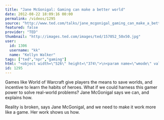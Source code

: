 ```yaml
---
title: "Jane McGonigal: Gaming can make a better world"
date: 2012-08-22 18:09:16 00:00
permalink: /videos/1295
source: "http://www.ted.com/talks/jane_mcgonigal_gaming_can_make_a_better_world.html"
featured: false
provider: "TED"
thumbnail: "http://images.ted.com/images/ted/157052_50x50.jpg"
user:
  id: 1306
  username: "kk"
  name: "Kellyn Walker"
tags: ["ted","npr","gaming"]
html: "<object width=\"526\" height=\"374\">\n<param name=\"wmode\" value=\"transparent\"><param name=\"movie\" value=\"http://video.ted.com/assets/player/swf/EmbedPlayer.swf\"><param name=\"allowFullScreen\" value=\"true\"><param name=\"allowScriptAccess\" value=\"always\"><param name=\"wmode\" value=\"transparent\"><param name=\"bgColor\" value=\"#ffffff\"><param name=\"flashvars\" value=\"vu=http://video.ted.com/talk/stream/2010/Blank/JaneMcGonigal_2010-320k.mp4&amp;su=http://images.ted.com/images/ted/tedindex/embed-posters/JaneMcGonigal-2010.embed_thumbnail.jpg&amp;vw=512&amp;vh=288&amp;ap=0&amp;ti=799&amp;lang=en&amp;introDuration=15330&amp;adDuration=4000&amp;postAdDuration=830&amp;adKeys=talk=jane_mcgonigal_gaming_can_make_a_better_world;year=2010;theme=the_rise_of_collaboration;theme=media_that_matters;theme=design_like_you_give_a_damn;theme=art_unusual;theme=what_s_next_in_tech;event=TED2010;tag=computers;tag=design;tag=entertainment;tag=gaming;tag=global+issues;tag=play;&amp;preAdTag=tconf.ted/embed;tile=1;sz=512x288;\"><embed src=\"http://video.ted.com/assets/player/swf/EmbedPlayer.swf\" pluginspace=\"http://www.macromedia.com/go/getflashplayer\" type=\"application/x-shockwave-flash\" wmode=\"transparent\" bgcolor=\"#ffffff\" width=\"526\" height=\"374\" allowfullscreen=\"true\" allowscriptaccess=\"always\" flashvars=\"vu=http://video.ted.com/talk/stream/2010/Blank/JaneMcGonigal_2010-320k.mp4&amp;su=http://images.ted.com/images/ted/tedindex/embed-posters/JaneMcGonigal-2010.embed_thumbnail.jpg&amp;vw=512&amp;vh=288&amp;ap=0&amp;ti=799&amp;lang=en&amp;introDuration=15330&amp;adDuration=4000&amp;postAdDuration=830&amp;adKeys=talk=jane_mcgonigal_gaming_can_make_a_better_world;year=2010;theme=the_rise_of_collaboration;theme=media_that_matters;theme=design_like_you_give_a_damn;theme=art_unusual;theme=what_s_next_in_tech;event=TED2010;tag=computers;tag=design;tag=entertainment;tag=gaming;tag=global+issues;tag=play;&amp;preAdTag=tconf.ted/embed;tile=1;sz=512x288;\"></embed></object>"
id: 1295
---
```


Games like World of Warcraft give players the means to save worlds, and incentive to learn the habits of heroes. What if we could harness this gamer power to solve real-world problems? Jane McGonigal says we can, and explains how.

Reality is broken, says Jane McGonigal, and we need to make it work more like a game. Her work shows us how.
